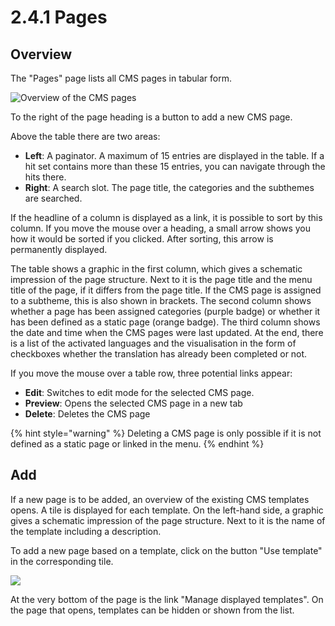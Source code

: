 # 2.4.1 Pages

## Overview&#x20;

The "Pages" page lists all CMS pages in tabular form.

![Overview of the CMS pages ](<../../../.gitbook/assets/ui\_2.4.1\_1 (1).png>)

To the right of the page heading is a button to add a new CMS page.&#x20;

Above the table there are two areas:&#x20;

* **Left**: A paginator. A maximum of 15 entries are displayed in the table. If a hit set contains more than these 15 entries, you can navigate through the hits there.&#x20;
* **Right**: A search slot. The page title, the categories and the subthemes are searched.&#x20;

If the headline of a column is displayed as a link, it is possible to sort by this column. If you move the mouse over a heading, a small arrow shows you how it would be sorted if you clicked. After sorting, this arrow is permanently displayed.&#x20;

The table shows a graphic in the first column, which gives a schematic impression of the page structure. Next to it is the page title and the menu title of the page, if it differs from the page title. If the CMS page is assigned to a subtheme, this is also shown in brackets. The second column shows whether a page has been assigned categories (purple badge) or whether it has been defined as a static page (orange badge). The third column shows the date and time when the CMS pages were last updated. At the end, there is a list of the activated languages and the visualisation in the form of checkboxes whether the translation has already been completed or not.&#x20;

If you move the mouse over a table row, three potential links appear:&#x20;

* **Edit**: Switches to edit mode for the selected CMS page.&#x20;
* **Preview**: Opens the selected CMS page in a new tab&#x20;
* **Delete**: Deletes the CMS page

{% hint style="warning" %}
Deleting a CMS page is only possible if it is not defined as a static page or linked in the menu.
{% endhint %}

## Add

If a new page is to be added, an overview of the existing CMS templates opens. A tile is displayed for each template. On the left-hand side, a graphic gives a schematic impression of the page structure. Next to it is the name of the template including a description.&#x20;

To add a new page based on a template, click on the button "Use template" in the corresponding tile.

![](../../../.gitbook/assets/ui\_2.4.1\_2.png)

At the very bottom of the page is the link "Manage displayed templates". On the page that opens, templates can be hidden or shown from the list.
